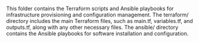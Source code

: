 This folder contains the Terraform scripts and Ansible playbooks for infrastructure provisioning and configuration management. The terraform/ directory includes the main Terraform files, such as main.tf, variables.tf, and outputs.tf, along with any other necessary files. The ansible/ directory contains the Ansible playbooks for software installation and configuration.

